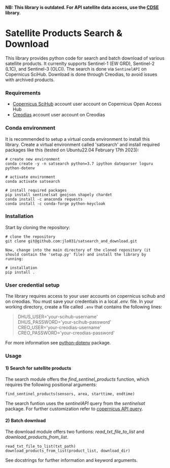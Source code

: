 **NB: This library is outdated. For API satellite data access, use the [CDSE](https://github.com/jlo031/CDSE) library.**



# Satellite Products Search & Download

This library provides python code for search and batch download of various satellite products. It currenlty supports Sentinel-1 (EW GRD), Sentinel-2 (L1C), and Sentinel-3 (OLCI). The search is done via `SentinelAPI` on Copernicus SciHub. Download is done through Creodias, to avoid issues with archived products.


### Requirements

- [Copernicus SciHub] account user account on Copernicus Open Access Hub
- [Creodias] account user account on Creodias


### Conda environment
It is recommended to setup a virtual conda environment to install this library. Create a virtual environment called 'satsearch' and install required packages like this (tested on Ubuntu22.04 February 17th 2023):

    # create new environment
    conda create -y -n satsearch python=3.7 ipython dateparser loguru python-dotenv

    # activate environment
    conda activate satsearch
    
    # install required packages
    pip install sentinelsat geojson shapely chardet
    conda install -c anaconda requests
    conda install -c conda-forge python-keycloak


### Installation

Start by cloning the repository:

    # clone the repository
    git clone git@github.com:jlo031/satsearch_and_download.git
    
    Now, change into the main directory of the cloned repository (it should contain the 'setup.py' file) and install the library by running:

    # installation
    pip install .



### User credential setup

The library requires access to your user accounts on copernicus scihub and on creodias. You must save your credentials in a local _.env._ file. In your working directory, create a file called `.env` that contains the following lines:
    
>DHUS_USER='your-scihub-username'  
>DHUS_PASSWORD='your-scihub-password'  
>CREO_USER='your-creodias-username'  
>CREO_PASSWORD='your-creodias-password'

For more information see [python-dotenv] package.


### Usage

#### 1) Search for satellite products
The search module offers the _find_sentinel_products_ function, which requires the following positional arguments:
```
find_sentinel_products(sensors, area, starttime, endtime)
```
The search funtion uses the _sentinelAPI_ query from the _sentinelsat_ package. For further customization refer to [copernicus API query].

#### 2) Batch download
The download module offers two funtions: _read_txt_file_to_list_ and _download_products_from_list_.
```
read_txt_file_to_list(txt_path)
download_products_from_list(product_list, download_dir)
```
See docstrings for further information and keyword arguments.




[Copernicus SciHub]: https://scihub.copernicus.eu/dhus/#/home
[Creodias]:https://creodias.eu/
[python-dotenv]:https://pypi.org/project/python-dotenv/

[copernicus API query]:https://scihub.copernicus.eu/twiki/do/view/SciHubUserGuide/FullTextSearch?redirectedfrom=SciHubUserGuide.3FullTextSearch
